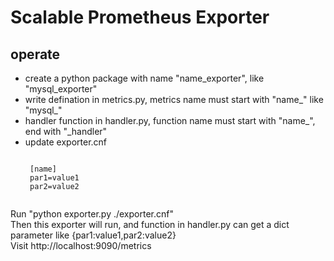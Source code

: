 Scalable Prometheus Exporter 
==============================

operate
-----------
* create a python package with name "name_exporter", like "mysql_exporter"
* write defination in metrics.py, metrics name  must start with "name_" like "mysql_"
* handler function in handler.py, function name must start with "name_", end with "_handler"
* update exporter.cnf
   <pre><code>
   [name]
   par1=value1
   par2=value2
   </code></pre>
<p>
Run "python exporter.py ./exporter.cnf"<br>
Then this exporter will run, and function in handler.py can get a dict parameter like {par1:value1,par2:value2}
<br>
Visit http://localhost:9090/metrics
</p>
    